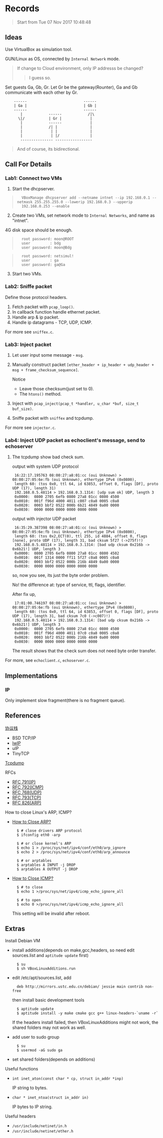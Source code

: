 # Records

> Start from Tue 07 Nov 2017 10:48:48 

## Ideas 

Use VirtualBox as simulation tool. 

GUN/Linux as OS, connected by `Internal Network` mode. 

> If change to Cloud environment, only IP addresss be changed?
>> I guess so.

Set guests Ga, Gb, Gr.  Let Gr be the gateway(Rounter), Ga and Gb communicate with each other by Gr.

        ------                          ------
        | Ga |                          | Gb |
        ------                          ------
           |            ------            /|\     
          \|/           | Gr |             |        
           |            ------             |        
           |            /| |               |        
           |             | |               |    
           |             | |/              |    
           --------------- -----------------                                
                                            
> And of course, its bidirectional.                                            
                                            
                                            

## Call For Details 

### Lab1: Connect two VMs

1. Start the dhcpserver.

>       VBoxManage dhcpserver add --netname intnet --ip 192.168.0.1 --netmask 255.255.255.0 --lowerip 192.168.0.3 --upperip
>       192.168.0.253 --enable

2. Create two VMs, set network mode to `Internal Networks`, and name as "intnet".

4G disk space should be enough.

>       root password: moon@ROOT
>       user         : bdg
>       user password: moon@Bdg

>       root password: netsimul!
>       user         : ga
>       user password: ga@Ga

3. Start two VMs.


### Lab2: Sniffe packet 

Define those protocol headers.

1. Fetch packet with `pcap_loop()`.
2. In callback function handle ethernet packet.
3. Handle arp & ip packet.
4. Handle ip datagrams - TCP, UDP, ICMP.

For more see `sniffex.c`.


### Lab3: Inject packet 

1. Let user input some message - `msg`.
2. Manually construct packet `[ether_header + ip_header + udp_header + msg + frame_checksum_sequence]`.

    Notice
    
    - Leave those checksum(just set to 0).
    - The `htons()` method.

3. Inject with `pcap_inject(pcap_t *handler, u_char *buf, size_t buf_size)`.
4. Sniffe packet with `sniffex` and tcpdump.

For more see `injector.c`.


### Lab4: Inject UDP packet as echoclient's message, send to echoserver

1. The tcpdump show bad check sum.

    output with system UDP protocol

        16:22:17.195763 08:00:27:a8:01:cc (oui Unknown) > 08:00:27:05:6e:fb (oui Unknown), ethertype IPv4 (0x0800),
        length 60: (tos 0x0, ttl 64, id 63853, offset 0, flags [DF], proto UDP (17), length 31)
        192.168.0.5.48114 > 192.168.0.3.1314: [udp sum ok] UDP, length 3
        0x0000:  0800 2705 6efb 0800 27a8 01cc 0800 4500
        0x0010:  001f f96d 4000 4011 c007 c0a8 0005 c0a8
        0x0020:  0003 bbf2 0522 000b 6b21 4849 0a00 0000
        0x0030:  0000 0000 0000 0000 0000 0000

    output with injector UDP packet

        16:35:29.387398 08:00:27:a8:01:cc (oui Unknown) > 08:00:27:05:6e:fb (oui Unknown), ethertype IPv4 (0x0800),
        length 60: (tos 0x2,ECT(0), ttl 255, id 4884, offset 0, flags [none], proto UDP (17), length 31, bad cksum 5f27 (->275f)!)
        192.168.0.5.48114 > 192.168.0.3.1314: [bad udp cksum 0x216b -> 0x6b21!] UDP, length 3
        0x0000:  0800 2705 6efb 0800 27a8 01cc 0800 4502
        0x0010:  001f 1314 0000 ff11 5f27 c0a8 0005 c0a8
        0x0020:  0003 bbf2 0522 000b 216b 4849 0a00 0000
        0x0030:  0000 0000 0000 0000 0000 0000

    so, now you see, its just the byte order problem.

    No! the difference at: type of service, ttl, flags, identifier.

    After fix up,

        17:01:00.746197 08:00:27:a8:01:cc (oui Unknown) > 08:00:27:05:6e:fb (oui Unknown), ethertype IPv4 (0x0800),
        length 60: (tos 0x0, ttl 64, id 63853, offset 0, flags [DF], proto UDP (17), length 31, bad cksum 7c0 (->c007)!)
        192.168.0.5.48114 > 192.168.0.3.1314: [bad udp cksum 0x216b -> 0x6b21!] UDP, length 3
        0x0000:  0800 2705 6efb 0800 27a8 01cc 0800 4500
        0x0010:  001f f96d 4000 4011 07c0 c0a8 0005 c0a8
        0x0020:  0003 bbf2 0522 000b 216b 4849 0a00 0000
        0x0030:  0000 0000 0000 0000 0000 0000

    The result shows that the check sum does not need byte order transfer.

For more, see `echoclient.c`, `echoserver.c`.


## Implementations

### IP

Only implement slow fragment(there is no fragment queue).


## References

[协议栈](http://blog.csdn.net/maochengtao/article/details/37729281)

- BSD TCP/IP
- [lwIP](http://savannah.nongnu.org/projects/lwip/)
- uIP
- TinyTCP

[Tcpdump](http://www.tcpdump.org/)

RFCs

- [RFC 791(IP)](https://www.rfc-editor.org/rfc/pdfrfc/rfc791.txt.pdf)
- [RFC 792(ICMP)](https://www.rfc-editor.org/rfc/pdfrfc/rfc792.txt.pdf)
- [RFC 768(UDP)](https://www.rfc-editor.org/rfc/pdfrfc/rfc768.txt.pdf)
- [RFC 793(TCP)](https://www.rfc-editor.org/rfc/pdfrfc/rfc793.txt.pdf)
- [RFC 826(ARP)](https://www.rfc-editor.org/rfc/pdfrfc/rfc826.txt.pdf)

How to close Linux's ARP, ICMP?

- [How to Close ARP?](http://blog.csdn.net/autofei/article/details/5985866)

        $ # close drivers ARP protocol
        $ ifconfig eth0 -arp

        $ # or close kernel's ARP
        $ echo 1 > /proc/sys/net/ipv4/conf/eth0/arp_ignore
        $ echo 2 > /proc/sys/net/ipv4/conf/eth0/arp_announce

        $ # or arptables
        $ arptables A INPUT -j DROP
        $ arptables A OUTPUT -j DROP

- [How to Close ICMP?](http://blog.csdn.net/qq844352155/article/details/49700121)

        $ # to close
        $ echo 1 >/proc/sys/net/ipv4/icmp_echo_ignore_all

        $ # to open
        $ echo 0 >/proc/sys/net/ipv4/icmp_echo_ignore_all

    This setting will be invalid after reboot.


## Extras

Install Debian VM 

* install additions(depends on make,gcc,headers, so need edit sources.list and `aptitude update` first)

        $ su
        $ sh VBoxLinuxAdditions.run 

* edit /etc/apt/sources.list, add 

        deb http://mirrors.ustc.edu.cn/debian/ jessie main contrib non-free

    then install basic development tools

        $ aptitude update
        $ aptitude install -y make cmake gcc g++ linux-headers-`uname -r`

    If the headers install failed, then VBoxLinuxAdditions might not work, the shared folders may not work as well.

* add user to sudo group

        $ su
        $ usermod -aG sudo ga

* set shared folders(depends on additions)

Useful functions

* `int inet_aton(const char * cp, struct in_addr *inp)`

    IP string to bytes.

* `char * inet_ntoa(struct in_addr in)`

    IP bytes to IP string.

Useful headers

* `/usr/include/netinet/in.h`
* `/usr/include/netinet/ether.h`

